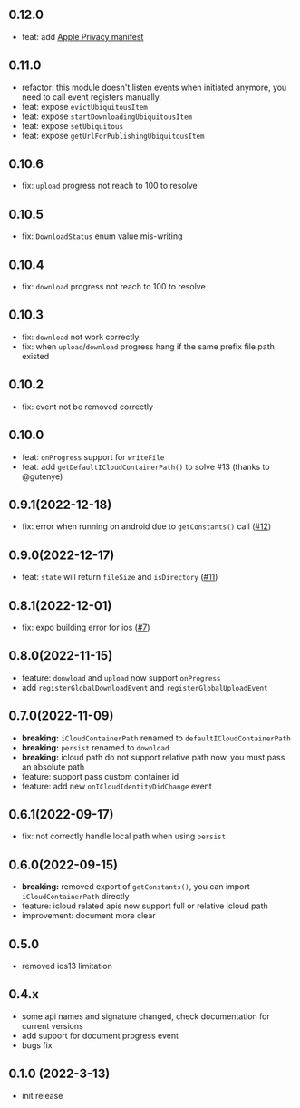 ## 0.12.0
- feat: add [Apple Privacy manifest](https://developer.apple.com/documentation/bundleresources/privacy_manifest_files)

## 0.11.0
- refactor: this module doesn't listen events when initiated anymore, you need to call event registers manually.
- feat: expose `evictUbiquitousItem`
- feat: expose `startDownloadingUbiquitousItem`
- feat: expose `setUbiquitous`
- feat: expose `getUrlForPublishingUbiquitousItem`

## 0.10.6
- fix: `upload` progress not reach to 100 to resolve

## 0.10.5
- fix: `DownloadStatus` enum value mis-writing

## 0.10.4
- fix: `download` progress not reach to 100 to resolve

## 0.10.3
- fix: `download` not work correctly
- fix: when `upload`/`download` progress hang if the same prefix file path existed

## 0.10.2
- fix: event not be removed correctly

## 0.10.0
- feat: `onProgress` support for `writeFile`
- feat: add `getDefaultICloudContainerPath()` to solve #13 (thanks to @gutenye)

## 0.9.1(2022-12-18)
- fix: error when running on android due to `getConstants()` call  ([#12](https://github.com/XHMM/react-native-cloud-store/pull/12))

## 0.9.0(2022-12-17)
- feat: `state` will return `fileSize` and `isDirectory` ([#11](https://github.com/XHMM/react-native-cloud-store/pull/11))

## 0.8.1(2022-12-01)
- fix: expo building error for ios ([#7](https://github.com/XHMM/react-native-cloud-store/issues/7))

## 0.8.0(2022-11-15)
- feature: `donwload` and `upload` now support `onProgress`
- add `registerGlobalDownloadEvent` and `registerGlobalUploadEvent`

## 0.7.0(2022-11-09)
- **breaking:** `iCloudContainerPath` renamed to `defaultICloudContainerPath`
- **breaking:** `persist` renamed to `download`
- **breaking:** icloud path do not support relative path now, you must pass an absolute path
- feature: support pass custom container id
- feature: add new `onICloudIdentityDidChange` event

## 0.6.1(2022-09-17)
- fix: not correctly handle local path when using `persist`

## 0.6.0(2022-09-15)
- **breaking:** removed export of `getConstants()`, you can import `iCloudContainerPath` directly
- feature: icloud related apis now support full or relative icloud path
- improvement: document more clear

## 0.5.0
- removed ios13 limitation

## 0.4.x
- some api names and signature changed, check documentation for current versions
- add support for document progress event
- bugs fix

## 0.1.0 (2022-3-13)
- init release
